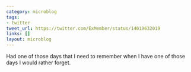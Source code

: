 ```yaml
---
category: microblog
tags:
- twitter
tweet_url: https://twitter.com/ExMember/status/14019632019
links: []
layout: microblog
---
```

Had one of those days that I need to remember when I have one of those days I would rather forget.
